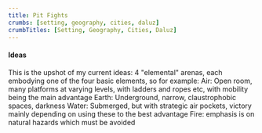 ```yaml
---
title: Pit Fights
crumbs: [setting, geography, cities, daluz]
crumbTitles: [Setting, Geography, Cities, Daluz]
---
```


<h4>Ideas</h4>
This is the upshot of my current ideas:
4 "elemental" arenas, each embodying one of the four basic elements, so for example:
Air: Open room, many platforms at varying levels, with ladders and ropes etc, with mobility being the main advantage
Earth: Underground, narrow, claustrophobic spaces, darkness
Water: Submerged, but with strategic air pockets, victory mainly depending on using these to the best advantage
Fire: emphasis is on natural hazards which must be avoided
